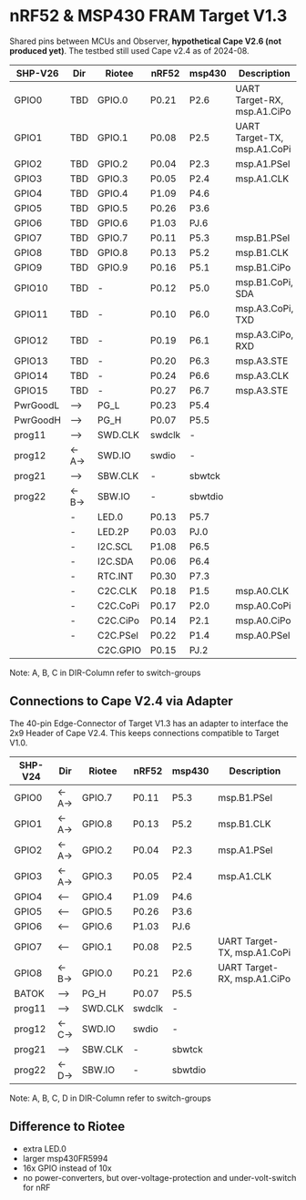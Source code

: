 # nRF52 & MSP430 FRAM Target V1.3

Shared pins between MCUs and Observer, **hypothetical Cape V2.6 (not produced yet)**. 
The testbed still used Cape v2.4 as of 2024-08.

| SHP-V26  | Dir   | Riotee   | nRF52  | msp430  | Description                 |
|----------|-------|----------|--------|---------|-----------------------------|
| GPIO0    | TBD   | GPIO.0   | P0.21  | P2.6    | UART Target-RX, msp.A1.CiPo |
| GPIO1    | TBD   | GPIO.1   | P0.08  | P2.5    | UART Target-TX, msp.A1.CoPi |
| GPIO2    | TBD   | GPIO.2   | P0.04  | P2.3    | msp.A1.PSel                 |
| GPIO3    | TBD   | GPIO.3   | P0.05  | P2.4    | msp.A1.CLK                  |
| GPIO4    | TBD   | GPIO.4   | P1.09  | P4.6    |                             |
| GPIO5    | TBD   | GPIO.5   | P0.26  | P3.6    |                             |
| GPIO6    | TBD   | GPIO.6   | P1.03  | PJ.6    |                             |
| GPIO7    | TBD   | GPIO.7   | P0.11  | P5.3    | msp.B1.PSel                 |
| GPIO8    | TBD   | GPIO.8   | P0.13  | P5.2    | msp.B1.CLK                  |
| GPIO9    | TBD   | GPIO.9   | P0.16  | P5.1    | msp.B1.CiPo                 |
| GPIO10   | TBD   | -        | P0.12  | P5.0    | msp.B1.CoPi, SDA            |
| GPIO11   | TBD   | -        | P0.10  | P6.0    | msp.A3.CoPi, TXD            |
| GPIO12   | TBD   | -        | P0.19  | P6.1    | msp.A3.CiPo, RXD            |
| GPIO13   | TBD   | -        | P0.20  | P6.3    | msp.A3.STE                  |
| GPIO14   | TBD   | -        | P0.24  | P6.6    | msp.A3.CLK                  |
| GPIO15   | TBD   | -        | P0.27  | P6.7    | msp.A3.STE                  |
| PwrGoodL | -->   | PG_L     | P0.23  | P5.4    |                             |
| PwrGoodH | -->   | PG_H     | P0.07  | P5.5    |                             |
| prog11   | -->   | SWD.CLK  | swdclk | -       |                             |
| prog12   | <-A-> | SWD.IO   | swdio  | -       |                             |
| prog21   | -->   | SBW.CLK  | -      | sbwtck  |                             |
| prog22   | <-B-> | SBW.IO   | -      | sbwtdio |                             |
|          | -     | LED.0    | P0.13  | P5.7    |                             |
|          | -     | LED.2P   | P0.03  | PJ.0    |                             |
|          | -     | I2C.SCL  | P1.08  | P6.5    |                             |
|          | -     | I2C.SDA  | P0.06  | P6.4    |                             |
|          | -     | RTC.INT  | P0.30  | P7.3    |                             |
|          | -     | C2C.CLK  | P0.18  | P1.5    | msp.A0.CLK                  |
|          | -     | C2C.CoPi | P0.17  | P2.0    | msp.A0.CoPi                 |
|          | -     | C2C.CiPo | P0.14  | P2.1    | msp.A0.CiPo                 |
|          | -     | C2C.PSel | P0.22  | P1.4    | msp.A0.PSel                 |
|          |       | C2C.GPIO | P0.15  | PJ.2    |                             |

Note: A, B, C in DIR-Column refer to switch-groups

## Connections to Cape V2.4 via Adapter

The 40-pin Edge-Connector of Target V1.3 has an adapter to interface the 2x9 Header of Cape V2.4. This keeps connections compatible to Target V1.0.

| SHP-V24 | Dir   | Riotee   | nRF52  | msp430  | Description                 |
|---------|-------|----------|--------|---------|-----------------------------|
| GPIO0   | <-A-> | GPIO.7   | P0.11  | P5.3    | msp.B1.PSel                 |
| GPIO1   | <-A-> | GPIO.8   | P0.13  | P5.2    | msp.B1.CLK                  |
| GPIO2   | <-A-> | GPIO.2   | P0.04  | P2.3    | msp.A1.PSel                 |
| GPIO3   | <-A-> | GPIO.3   | P0.05  | P2.4    | msp.A1.CLK                  |
| GPIO4   | <--   | GPIO.4   | P1.09  | P4.6    |                             |
| GPIO5   | <--   | GPIO.5   | P0.26  | P3.6    |                             |
| GPIO6   | <--   | GPIO.6   | P1.03  | PJ.6    |                             |
| GPIO7   | <--   | GPIO.1   | P0.08  | P2.5    | UART Target-TX, msp.A1.CoPi |
| GPIO8   | <-B-> | GPIO.0   | P0.21  | P2.6    | UART Target-RX, msp.A1.CiPo |
| BATOK   | -->   | PG_H     | P0.07  | P5.5    |                             |
| prog11  | -->   | SWD.CLK  | swdclk | -       |                             |
| prog12  | <-C-> | SWD.IO   | swdio  | -       |                             |
| prog21  | -->   | SBW.CLK  | -      | sbwtck  |                             |
| prog22  | <-D-> | SBW.IO   | -      | sbwtdio |                             |

Note: A, B, C, D in DIR-Column refer to switch-groups

## Difference to Riotee

- extra LED.0
- larger msp430FR5994
- 16x GPIO instead of 10x
- no power-converters, but over-voltage-protection and under-volt-switch for nRF